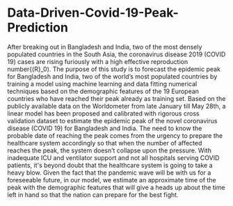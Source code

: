 # Data-Driven-Covid-19-Peak-Prediction

After breaking out in Bangladesh and India, two of the most densely populated countries in the South Asia, the coronavirus disease 2019 (COVID 19) cases are rising furiously with a high effective reproduction number{(R}_0). The purpose of this study is to forecast the epidemic peak for Bangladesh and India, two of the world’s most populated countries by training a model using machine learning and data fitting numerical techniques based on the demographic features of the 19 European countries who have reached their peak already as training set. Based on the publicly available data on the Worldometer from late January till May 28th, a linear model has been proposed and calibrated with rigorous cross validation dataset to estimate the epidemic peak of the novel coronavirus disease (COVID 19) for Bangladesh and India. The need to know the probable date of reaching the peak comes from the urgency to prepare the healthcare system accordingly so that when the number of affected reaches the peak, the system doesn’t collapse upon the pressure. With inadequate ICU and ventilator support and not all hospitals serving COVID patients, it's beyond doubt that the healthcare system is going to take a heavy blow. Given the fact that the pandemic wave will be with us for a foreseeable future, in our model, we estimate an approximate time of the peak with the demographic features that will give a heads up about the time left in hand so that the nation can prepare for the best fight.


